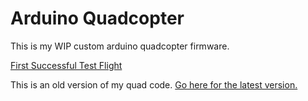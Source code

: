 # Arduino Quadcopter

This is my WIP custom arduino quadcopter firmware.

[First Successful Test Flight](https://www.youtube.com/watch?v=e4rH2S3EOmw&feature=youtu.be)


This is an old version of my quad code.  [Go here for the latest version.](https://github.com/bolandrm/rmb_multicopter)
